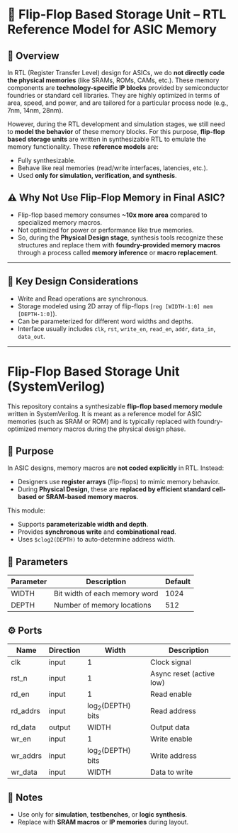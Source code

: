 # 📘 Flip-Flop Based Storage Unit – RTL Reference Model for ASIC Memory

## 🔎 Overview

In RTL (Register Transfer Level) design for ASICs, we do **not directly code the physical memories** (like SRAMs, ROMs, CAMs, etc.). These memory components are **technology-specific IP blocks** provided by semiconductor foundries or standard cell libraries. They are highly optimized in terms of area, speed, and power, and are tailored for a particular process node (e.g., 7nm, 14nm, 28nm).

However, during the RTL development and simulation stages, we still need to **model the behavior** of these memory blocks. For this purpose, **flip-flop based storage units** are written in synthesizable RTL to emulate the memory functionality. These **reference models** are:

- Fully synthesizable.
- Behave like real memories (read/write interfaces, latencies, etc.).
- Used **only for simulation, verification, and synthesis**.

## ⚠️ Why Not Use Flip-Flop Memory in Final ASIC?

- Flip-flop based memory consumes **~10x more area** compared to specialized memory macros.
- Not optimized for power or performance like true memories.
- So, during the **Physical Design stage**, synthesis tools recognize these structures and replace them with **foundry-provided memory macros** through a process called **memory inference** or **macro replacement**.

---

## 🧠 Key Design Considerations

- Write and Read operations are synchronous.
- Storage modeled using 2D array of flip-flops (`reg [WIDTH-1:0] mem [DEPTH-1:0]`).
- Can be parameterized for different word widths and depths.
- Interface usually includes `clk`, `rst`, `write_en`, `read_en`, `addr`, `data_in`, `data_out`.

---

# Flip-Flop Based Storage Unit (SystemVerilog)

This repository contains a synthesizable **flip-flop based memory module** written in SystemVerilog. It is meant as a reference model for ASIC memories (such as SRAM or ROM) and is typically replaced with foundry-optimized memory macros during the physical design phase.

## 🧠 Purpose
In ASIC designs, memory macros are **not coded explicitly** in RTL. Instead:
- Designers use **register arrays** (flip-flops) to mimic memory behavior.
- During **Physical Design**, these are **replaced by efficient standard cell-based or SRAM-based memory macros**.

This module:
- Supports **parameterizable width and depth**.
- Provides **synchronous write** and **combinational read**.
- Uses `$clog2(DEPTH)` to auto-determine address width.

## 🔧 Parameters
| Parameter | Description                  | Default |
|-----------|------------------------------|---------|
| WIDTH     | Bit width of each memory word| 1024    |
| DEPTH     | Number of memory locations   | 512     |

## ⚙️ Ports
| Name      | Direction | Width                | Description            |
|-----------|-----------|----------------------|------------------------|
| clk       | input     | 1                    | Clock signal           |
| rst_n     | input     | 1                    | Async reset (active low)|
| rd_en     | input     | 1                    | Read enable            |
| rd_addrs  | input     | $\log_2$(DEPTH) bits | Read address           |
| rd_data   | output    | WIDTH                | Output data            |
| wr_en     | input     | 1                    | Write enable           |
| wr_addrs  | input     | $\log_2$(DEPTH) bits | Write address          |
| wr_data   | input     | WIDTH                | Data to write          |

## 📝 Notes
- Use only for **simulation**, **testbenches**, or **logic synthesis**.
- Replace with **SRAM macros** or **IP memories** during layout.